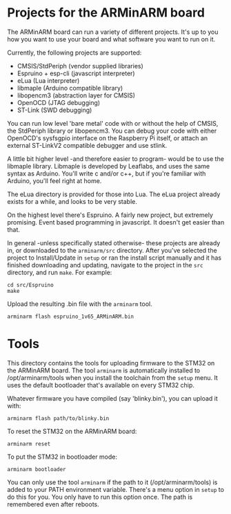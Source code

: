 Projects for the ARMinARM board
===============================

The ARMinARM board can run a variety of different projects. It's up to you how you want to use your board and what software you want to run on it.

Currently, the following projects are supported:

* CMSIS/StdPeriph (vendor supplied libraries)
* Espruino + esp-cli (javascript interpreter)
* eLua (Lua interpreter)
* libmaple (Arduino compatible library)
* libopencm3 (abstraction layer for CMSIS)
* OpenOCD (JTAG debugging)
* ST-Link (SWD debugging)

You can run low level 'bare metal' code with or without the help of CMSIS, the StdPeriph library or libopencm3. You can debug your code with either OpenOCD's sysfsgpio interface on the Raspberry Pi itself, or attach an external ST-LinkV2 compatible debugger and use stlink.

A little bit higher level -and therefore easier to program- would be to use the libmaple library. Libmaple is developed by Leaflabs, and uses the same syntax as Arduino. You'll write c and/or c++, but if you're familiar with Arduino, you'll feel right at home.

The eLua directory is provided for those into Lua. The eLua project already exists for a while, and looks to be very stable.

On the highest level there's Espruino. A fairly new project, but extremely promising. Event based programming in javascript. It doesn't get easier than that.

In general -unless specifically stated otherwise- these projects are already in, or downloaded to the `arminarm/src` directory. After you've selected the project to Install/Update in `setup` or ran the install script manually and it has finished downloading and updating, navigate to the project in the `src` directory, and run `make`. For example:

    cd src/Espruino
    make

Upload the resulting .bin file with the `arminarm` tool.

    arminarm flash espruino_1v65_ARMinARM.bin

Tools
=====
This directory contains the tools for uploading firmware to the STM32 on the ARMinARM board. The tool `arminarm` is automatically installed to /opt/arminarm/tools when you install the toolchain from the `setup` menu. It uses the default bootloader that's available on every STM32 chip.

Whatever firmware you have compiled (say 'blinky.bin'), you can upload it with:

    arminarm flash path/to/blinky.bin

To reset the STM32 on the ARMinARM board:

    arminarm reset
    
To put the STM32 in bootloader mode:

    arminarm bootloader

You can only use the tool `arminarm` if the path to it (/opt/arminarm/tools) is added to your PATH environment variable. There's a menu option in `setup` to do this for you. You only have to run this option once. The path is remembered even after reboots.
